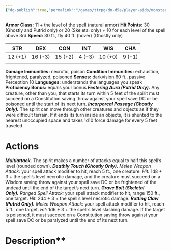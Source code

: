 ```yaml
---
{"dg-publish":true,"permalink":"/games/ttrpg/dn-d5e/player-aids/monsters/undead-spirit/","tags":["TTRPG/DND/5e"]}
---
```




**Armor Class:** 11 + the level of the spell (natural armor)
**Hit Points:** 30 (Ghostly and Putrid only) or 20 (Skeletal only) + 10 for each level of the spell above 3rd
**Speed:** 30 ft., fly 40 ft. (hover) (Ghostly only)

| STR     | DEX     | CON     | INT    | WIS     | CHA    |
| ------- | ------- | ------- | ------ | ------- | ------ |
| 12 (+1) | 16 (+3) | 15 (+2) | 4 (−3) | 10 (+0) | 9 (−1) |
|         |         |         |        |         |        |


**Damage Immunities:** necrotic, poison
**Condition Immunities:** exhaustion, frightened, paralyzed, poisoned
**Senses:** darkvision 60 ft., passive Perception 10
**Languages:** understands the languages you speak
**Proficiency Bonus:** equals your bonus
**_Festering Aura (Putrid Only)._** Any creature, other than you, that starts its turn within 5 feet of the spirit must succeed on a Constitution saving throw against your spell save DC or be poisoned until the start of its next turn.
**_Incorporeal Passage (Ghostly Only)._** The spirit can move through other creatures and objects as if they were difficult terrain. If it ends its turn inside an objects, it is shunted to the nearest unoccupied space and takes 1d10 force damage for every 5 feet traveled.

# Actions

**_Multiattack._** The spirit makes a number of attacks equal to half this spell’s level (rounded down).
**_Deathly Touch (Ghostly Only)._** _Melee Weapon Attack:_ your spell attack modifier to hit, reach 5 ft., one creature. _Hit:_ 1d8 + 3 + the spell’s level necrotic damage, and the creature must succeed on a Wisdom saving throw against your spell save DC or be frightened of the undead until the end of the target’s next turn.
**_Grave Bolt (Skeletal Only)._** _Ranged Spell Attack:_ your spell attack modifier to hit, range 150 ft., one target. _Hit:_ 2d4 + 3 + the spell’s level necrotic damage.
**_Rotting Claw (Putrid Only)._** _Melee Weapon Attack:_ your spell attack modifier to hit, reach 5 ft., one target. _Hit:_ 1d6 + 3 + the spell’s level slashing damage. If the target is poisoned, it must succeed on a Constitution saving throw against your spell save DC or be paralyzed until the end of its next turn.
# Description**

